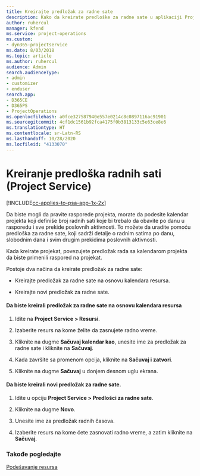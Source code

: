 ```yaml
---
title: Kreirajte predložak za radne sate
description: Kako da kreirate predloške za radne sate u aplikaciji Project Service
author: ruhercul
manager: kfend
ms.service: project-operations
ms.custom:
- dyn365-projectservice
ms.date: 8/03/2018
ms.topic: article
ms.author: ruhercul
audience: Admin
search.audienceType:
- admin
- customizer
- enduser
search.app:
- D365CE
- D365PS
- ProjectOperations
ms.openlocfilehash: a0fce327587940e557e0214c8c0897116ac91901
ms.sourcegitcommit: 4cf1dc1561b92fca4175f0b3813133c5e63ce8e6
ms.translationtype: HT
ms.contentlocale: sr-Latn-RS
ms.lasthandoff: 10/28/2020
ms.locfileid: "4133070"
---
```

# <a name="create-a-work-hours-template-project-service"></a>Kreiranje predloška radnih sati (Project Service)

[!INCLUDE[cc-applies-to-psa-app-1x-2x](../includes/cc-applies-to-psa-app-1x-2x.md)]

Da biste mogli da pravite rasporede projekta, morate da podesite kalendar projekta koji definiše broj radnih sati koje bi trebalo da obavite po danu u rasporedu i sve prekide poslovnih aktivnosti. To možete da uradite pomoću predloška za radne sate, koji sadrži detalje o radnim satima po danu, slobodnim dana i svim drugim prekidima poslovnih aktivnosti.  
  
 Kada kreirate projekat, povezujete predložak rada sa kalendarom projekta da biste primenili raspored na projekat.  
  
 Postoje dva načina da kreirate predložak za radne sate:  
  
-   Kreirajte predložak za radne sate na osnovu kalendara resursa.  
  
-   Kreirajte novi predložak za radne sate.  
  
#### <a name="to-create-a-work-hours-template-based-on-a-resources-calendar"></a>Da biste kreirali predložak za radne sate na osnovu kalendara resursa  
  
1.  Idite na **Project Service > Resursi**.  
  
2.  Izaberite resurs na kome želite da zasnujete radno vreme.  
  
3.  Kliknite na dugme **Sačuvaj kalendar kao**, unesite ime za predložak za radne sate i kliknite na **Sačuvaj**.  
  
4.  Kada završite sa promenom opcija, kliknite na **Sačuvaj i zatvori**.  
  
5.  Kliknite na dugme **Sačuvaj** u donjem desnom uglu ekrana.  
  
#### <a name="to-create-a-new-work-hours-template"></a>Da biste kreirali novi predložak za radne sate.  
  
1.  Idite u opciju **Project Service > Predlošci za radne sate**.  
  
2.  Kliknite na dugme **Novo**.  
  
3.  Unesite ime za predložak radnih časova.  
  
4.  Izaberite resurs na kome ćete zasnovati radno vreme, a zatim kliknite na **Sačuvaj**.  
  
### <a name="see-also"></a>Takođe pogledajte  
 [Podešavanje resursa](../psa/set-up-resources.md)
